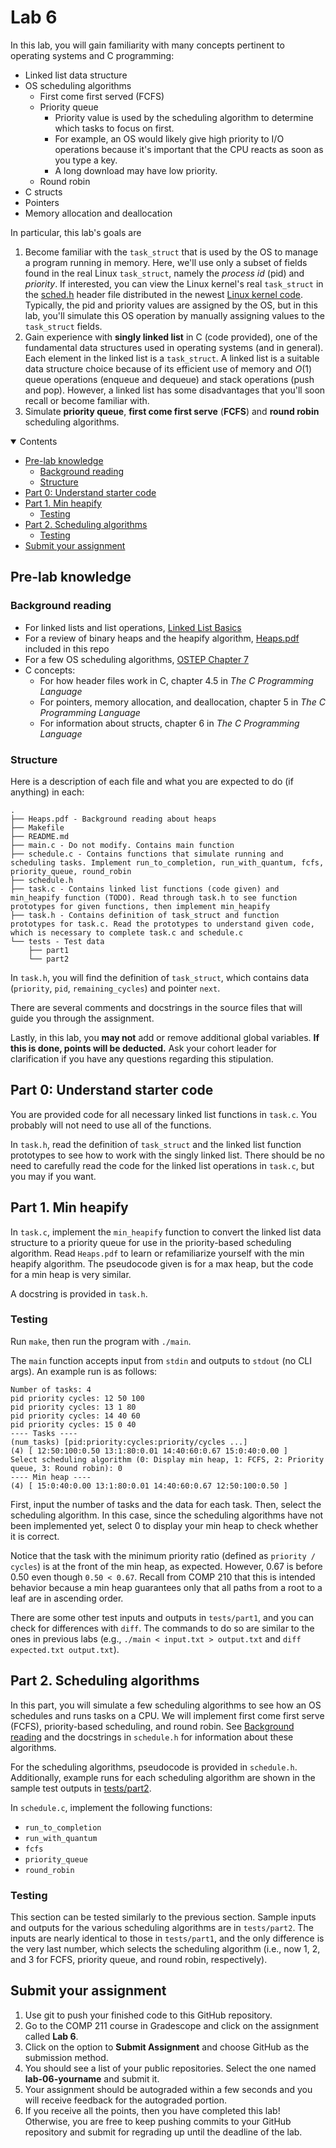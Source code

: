 <!-- omit in toc -->

# Lab 6

In this lab, you will gain familiarity with many concepts pertinent to operating systems and C programming:

- Linked list data structure
- OS scheduling algorithms
  - First come first served (FCFS)
  - Priority queue
    - Priority value is used by the scheduling algorithm to determine which tasks to focus on first.
    - For example, an OS would likely give high priority to I/O operations because it's important that the CPU reacts as soon as you type a key.
    - A long download may have low priority.
  - Round robin
- C structs
- Pointers
- Memory allocation and deallocation

In particular, this lab's goals are

1. Become familiar with the `task_struct` that is used by the OS to manage a program running in memory. Here, we'll use only a subset of fields found in the real Linux `task_struct`, namely the _process id_ (pid) and _priority_. If interested, you can view the Linux kernel's real `task_struct` in the [sched.h](https://github.com/torvalds/linux/blob/master/include/linux/sched.h) header file distributed in the newest [Linux kernel code](https://github.com/torvalds/linux). Typically, the pid and priority values are assigned by the OS, but in this lab, you'll simulate this OS operation by manually assigning values to the `task_struct` fields.
2. Gain experience with **singly linked list** in C (code provided), one of the fundamental data structures used in operating systems (and in general). Each element in the linked list is a `task_struct`. A linked list is a suitable data structure choice because of its efficient use of memory and $O(1)$ queue operations (enqueue and dequeue) and stack operations (push and pop). However, a linked list has some disadvantages that you'll soon recall or become familiar with.
3. Simulate **priority queue**, **first come first serve** (**FCFS**) and **round robin** scheduling algorithms.

<details open>
    <summary>Contents</summary>

- [Pre-lab knowledge](#pre-lab-knowledge)
  - [Background reading](#background-reading)
  - [Structure](#structure)
- [Part 0: Understand starter code](#part-0-understand-starter-code)
- [Part 1. Min heapify](#part-1-min-heapify)
  - [Testing](#testing)
- [Part 2. Scheduling algorithms](#part-2-scheduling-algorithms)
  - [Testing](#testing-1)
- [Submit your assignment](#submit-your-assignment)

</details>

## Pre-lab knowledge

### Background reading

- For linked lists and list operations, [Linked List Basics](http://cslibrary.stanford.edu/103/LinkedListBasics.pdf)
- For a review of binary heaps and the heapify algorithm, [Heaps.pdf](Heaps.pdf) included in this repo
- For a few OS scheduling algorithms, [OSTEP Chapter 7](https://pages.cs.wisc.edu/~remzi/OSTEP/cpu-sched.pdf)
- C concepts:
  - For how header files work in C, chapter 4.5 in _The C Programming Language_
  - For pointers, memory allocation, and deallocation, chapter 5 in _The C Programming Language_
  - For information about structs, chapter 6 in _The C Programming Language_

### Structure

Here is a description of each file and what you are expected to do (if anything) in each:

```
.
├── Heaps.pdf - Background reading about heaps
├── Makefile
├── README.md
├── main.c - Do not modify. Contains main function
├── schedule.c - Contains functions that simulate running and scheduling tasks. Implement run_to_completion, run_with_quantum, fcfs, priority_queue, round_robin
├── schedule.h
├── task.c - Contains linked list functions (code given) and min_heapify function (TODO). Read through task.h to see function prototypes for given functions, then implement min_heapify
├── task.h - Contains definition of task_struct and function prototypes for task.c. Read the prototypes to understand given code, which is necessary to complete task.c and schedule.c
└── tests - Test data
    ├── part1
    └── part2
```

In `task.h`, you will find the definition of `task_struct`, which contains data (`priority`, `pid`, `remaining_cycles`) and pointer `next`.

There are several comments and docstrings in the source files that will guide you through the assignment.

Lastly, in this lab, you **may not** add or remove additional global variables. **If this is done, points will be deducted.** Ask your cohort leader for clarification if you have any questions regarding this stipulation.

## Part 0: Understand starter code

You are provided code for all necessary linked list functions in `task.c`. You probably will not need to use all of the functions.

In `task.h`, read the definition of `task_struct` and the linked list function prototypes to see how to work with the singly linked list. There should be no need to carefully read the code for the linked list operations in `task.c`, but you may if you want.

## Part 1. Min heapify

In `task.c`, implement the `min_heapify` function to convert the linked list data structure to a priority queue for use in the priority-based scheduling algorithm. Read `Heaps.pdf` to learn or refamiliarize yourself with the min heapify algorithm. The pseudocode given is for a max heap, but the code for a min heap is very similar.

A docstring is provided in `task.h`.

### Testing

Run `make`, then run the program with `./main`.

The `main` function accepts input from `stdin` and outputs to `stdout` (no CLI args). An example run is as follows:

```text
Number of tasks: 4
pid priority cycles: 12 50 100
pid priority cycles: 13 1 80
pid priority cycles: 14 40 60
pid priority cycles: 15 0 40
---- Tasks ----
(num_tasks) [pid:priority:cycles:priority/cycles ...]
(4) [ 12:50:100:0.50 13:1:80:0.01 14:40:60:0.67 15:0:40:0.00 ]
Select scheduling algorithm (0: Display min heap, 1: FCFS, 2: Priority queue, 3: Round robin): 0
---- Min heap ----
(4) [ 15:0:40:0.00 13:1:80:0.01 14:40:60:0.67 12:50:100:0.50 ]
```

First, input the number of tasks and the data for each task. Then, select the scheduling algorithm. In this case, since the scheduling algorithms have not been implemented yet, select 0 to display your min heap to check whether it is correct.

Notice that the task with the minimum priority ratio (defined as `priority / cycles`) is at the front of the min heap, as expected. However, 0.67 is before 0.50 even though `0.50 < 0.67`. Recall from COMP 210 that this is intended behavior because a min heap guarantees only that all paths from a root to a leaf are in ascending order.

There are some other test inputs and outputs in `tests/part1`, and you can check for differences with `diff`. The commands to do so are similar to the ones in previous labs (e.g., `./main < input.txt > output.txt` and `diff expected.txt output.txt`).

## Part 2. Scheduling algorithms

In this part, you will simulate a few scheduling algorithms to see how an OS schedules and runs tasks on a CPU. We will implement first come first serve (FCFS), priority-based scheduling, and round robin. See [Background reading](#background-reading) and the docstrings in `schedule.h` for information about these algorithms.

For the scheduling algorithms, pseudocode is provided in `schedule.h`. Additionally, example runs for each scheduling algorithm are shown in the sample test outputs in [tests/part2](tests/part2).

In `schedule.c`, implement the following functions:

- `run_to_completion`
- `run_with_quantum`
- `fcfs`
- `priority_queue`
- `round_robin`

### Testing

This section can be tested similarly to the previous section. Sample inputs and outputs for the various scheduling algorithms are in `tests/part2`. The inputs are nearly identical to those in `tests/part1`, and the only difference is the very last number, which selects the scheduling algorithm (i.e., now 1, 2, and 3 for FCFS, priority queue, and round robin, respectively).

## Submit your assignment

1. Use git to push your finished code to this GitHub repository.
2. Go to the COMP 211 course in Gradescope and click on the assignment called **Lab 6**.
3. Click on the option to **Submit Assignment** and choose GitHub as the submission method.
4. You should see a list of your public repositories. Select the one named **lab-06-yourname** and submit it.
5. Your assignment should be autograded within a few seconds and you will receive feedback for the autograded portion.
6. If you receive all the points, then you have completed this lab! Otherwise, you are free to keep pushing commits to your GitHub repository and submit for regrading up until the deadline of the lab.
